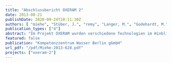 ```yaml
---
title: "Abschlussbericht OXERAM 2"
date: 2013-08-21
publishDate: 2020-09-24T10:11:30Z
authors: [ "miehe", "Stüber, J.", "remy", "Langer, M.", "Godehardt, M.", "Boulestreau, M." ]
publication_types: ["4"]
abstract: "Im Projekt OXERAM wurden verschiedene Technologien im Hinblick auf die Anforderungen an die 4. Reinigungsstufe, vor allem Phosphorentfernung, in Pilot- und Laborversuchen untersucht. Ferner wurden die Leistungsfähigkeit der Verfahren sowohl durch eine Ökobilanz als auch eine Kostenrechnung bewertet. Der vorliegende Bericht fasst diese Ergebnisse aus den Jahren 2010 bis 2013 zusammen. Die Vorgehensweise und eine ausführliche Ergebnisdiskussion sind in den Kapiteln 2 - 6 beschrieben."
featured: false
publication: "Kompetenzzentrum Wasser Berlin gGmbH"
url_pdf: "/pdf/Miehe-2013-628.pdf"
projects: ["oxeram-2"]
---
```



